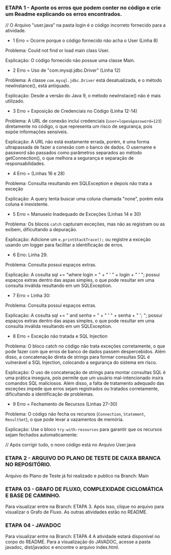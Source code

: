 ### ETAPA 1 - Aponte os erros que podem conter no código e crie um Readme explicando os erros encontrados.
// O Arquivo "user.java" na pasta login é o código incorreto fornecido para a atividade.
- 1 Erro = Ocorre porque o código fornecido não acha o User (Linha 8)
  
Problema: Could not find or load main class User.

Explicação: O código fornecido não possue uma classe Main.


- 2 Erro = Uso de "com.mysql.jdbc.Driver" (Linha 12)
  
Problema: A classe `com.mysql.jdbc.Driver` está desatualizada, e o método newInstance(), está antiquado.

Explicação: Desde a versão do Java 9, o método newInstace() não é mais utilizado.


- 3 Erro = Exposição de Credenciais no Código (Linha 12-14)
  
Problema: A URL de conexão inclui credenciais (`user=lopes&password=123`) diretamente no código, o que representa um risco de segurança, pois expõe informações sensíveis.

Explicação: A URL não está exatamente errada, porém, é uma forma ultrapassada de fazer a conexão com o banco de dados. O username e password são passados como parâmetros separados ao método getConnection(), o que melhora a segurança e separação de responsabilidades.



- 4 Erro = (Linhas 16 e 28)
  
Problema: Consulta resultando em SQLException e depois não trata a exceção

Explicação: A query tenta buscar uma coluna chamada "none", porém esta coluna é inexistente.

  
- 5 Erro = Manuseio Inadequado de Exceções (Linhas 14 e 30)
  
Problema: Os blocos `catch` capturam exceções, mas não as registram ou as exibem, dificultando a depuração.

Explicação: Adicione um `e.printStackTrace();` ou registre a exceção usando um logger para facilitar a identificação de erros.


- 6 Erro: Linha 29.
  
Problema: Consulta possui espaços extras.

Explicação: A cosulta sql += "where login = " + " ' " + login + " ' "; possui espaços extras dentro das aspas simples, o que pode resultar em uma consulta inválida resultando em um SQLException.


- 7 Erro = Linha 30:

Problema: Consulta possui espaços extras.

Explicação: A cosulta sql += " and senha = " + " ' " + senha + " '; "; possui espaços extras dentro das aspas simples, o que pode resultar em uma consulta inválida resultando em um SQLException.



- 8 Erro = Exceção não tratada e SQL Injection
  
Problema: O bloco catch no código não trata exceções corretamente, o que pode fazer com que erros de banco de dados passem despercebidos. Além disso, a concatenação direta de strings para formar consultas SQL é vulnerável a SQL Injection, colocando a segurança do sistema em risco.

Explicação: O uso de concatenação de strings para montar consultas SQL é uma prática insegura, pois permite que um usuário mal-intencionado insira comandos SQL maliciosos. Além disso, a falta de tratamento adequado das exceções impede que erros sejam registrados ou tratados corretamente, dificultando a identificação de problemas.

- 9 Erro = Fechamento de Recursos (Linhas 27–30)
  
Problema: O código não fecha os recursos (`Connection`, `Statement`, `ResultSet`), o que pode levar a vazamentos de memória.

Explicação: Use o bloco `try-with-resources` para garantir que os recursos sejam fechados automaticamente:

// Após corrigir tudo, o novo código está no Arquivo User.java

### ETAPA 2 - ARQUIVO DO PLANO DE TESTE DE CAIXA BRANCA NO REPOSITÓRIO.
Arquivo do Plano de Teste já foi realizado e publico na Branch: Main

### ETAPA 03 - GRAFO DE FLUXO, COMPLEXIDADE CICLOMÁTICA E BASE DE CAMINHO.
Para visualizar entre na Branch: ETAPA 3. Após isso, clique no arquivo para visualizar o Grafo de Fluxo. As outras atividades estão no README.

### ETAPA 04 - JAVADOC
Para visualizar entre na Branch: ETAPA 4 A atividade estará disponível no corpo do README. Para a visualização do JAVADOC, acesse a pasta javadoc, dist/javadoc e encontre o arquivo index.html.


